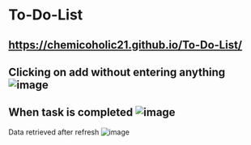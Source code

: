 # To-Do-List
https://chemicoholic21.github.io/To-Do-List/
-----------------------------------------------------------------------------------------------------------
Clicking on add without entering anything
![image](https://github.com/chemicoholic21/To-Do-List/assets/97229694/6ee99a9c-d21c-4e2f-bee0-f3ea6e079ad9)
------------------------------------------------------------------------------------------------------------
When task is completed
![image](https://github.com/chemicoholic21/To-Do-List/assets/97229694/c2f44037-8485-4f0b-a76f-3e37d4f5772c)
------------------------------------------------------------------------------------------------------------
Data retrieved after refresh
![image](https://github.com/chemicoholic21/To-Do-List/assets/97229694/916f7407-dbce-485a-b483-5627f2efe0df)



